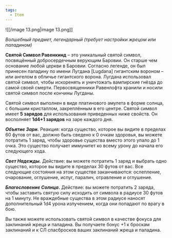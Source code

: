 ```yaml
---
tags:
  - Item
---
```

![[/image 13.png|image 13.png]]

_Волшебный предмет, легендарный (требует настройки жрецом или паладином)_

**Святой Символ Равенкинд** – это уникальный святой символ, посвящённый добросердечным верующим Баровии. Он старше чем основание любой церкви в Баровии. Согласно легенде, он был принесен паладину по имени Лугдана [Lugdana] гигантским вороном – или ангелом в обличье гигантского ворона. Лугдана использовал святой символ, чтобы искоренять и уничтожать вампирские гнёзда до самой своей смерти. Первосвященники Равенлофта хранили и носили святой символ после кончины Лугданы.

Святой символ выполнен в виде платинового амулета в форме солнца, с большим кристаллом, закреплённым в его центре. Святой символ имеет **5 зарядов** для использования приведенных ниже свойств. Он восполняет **1d4+1 зарядов** на заре каждого дня.

_**Объятие Зари.**_ Реакция: когда существо, которое вы видите в пределах 60 футов от вас, должно быть сведено к 0 очкам здоровья, вы можете потратить 1 заряд, чтобы здоровье существа вместо этого упало до 1 очка. Это существо получает иммунитет ко всему урону до начала его следующего хода.

_**Свет Надежды.**_ Действие: вы можете потратить 1 заряд и выбрать одно существо, которое вы видите в пределах 30 футов от вас. Все следующие состояния на этом существе заканчиваются: ослепление, очарование, оглушение, испуг, паралич, отравление и оглушение.

_**Благословение Солнца**_**.** Действие: вы можете потратить 2 заряда, чтобы заставить святую силу исходить от символа в радиусе 30 футов на 1 минуту. Не враждебные существа в этом радиусе наносят дополнительный 1d4 урона излучением, когда они попадают по врагу в бою.

Вы также можете использовать святой символ в качестве фокуса для заклинаний жреца и паладина. Вы получаете бонус +1 к броскам заклинаний и к СЛ спасбросков ваших заклинаний жреца и паладина.